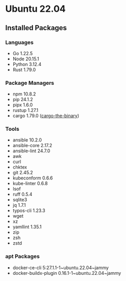 # Ubuntu 22.04

## Installed Packages

### Languages

- Go 1.22.5
- Node 20.15.1
- Python 3.12.4
- Rust 1.79.0

### Package Managers

- npm 10.8.2
- pip 24.1.2
- pipx 1.6.0
- rustup 1.27.1
- cargo 1.79.0 ([cargo-the-binary](https://github.com/rust-lang/cargo/blob/master/src/cargo/version.rs))

### Tools

- ansible 10.2.0
- ansible-core 2.17.2
- ansible-lint 24.7.0
- awk
- curl
- chktex
- git 2.45.2
- kubeconform 0.6.6
- kube-linter 0.6.8
- lsof
- ruff 0.5.4
- sqlite3
- jq 1.7.1
- typos-cli 1.23.3
- wget
- xz
- yamllint 1.35.1
- zip
- zsh
- zstd

### apt Packages

- docker-ce-cli 5:27.1.1-1\~ubuntu.22.04\~jammy
- docker-buildx-plugin 0.16.1-1\~ubuntu.22.04\~jammy
